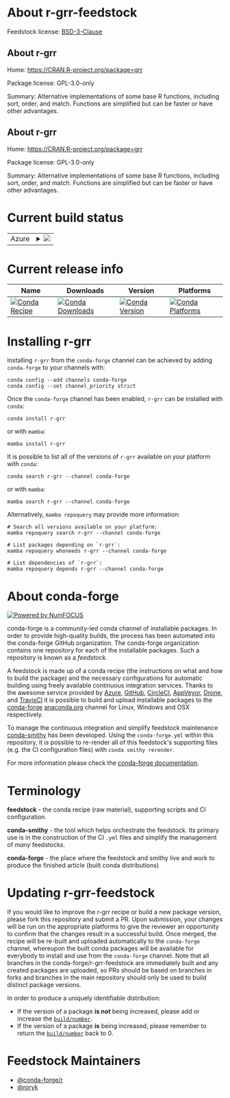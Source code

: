 About r-grr-feedstock
=====================

Feedstock license: [BSD-3-Clause](https://github.com/conda-forge/r-grr-feedstock/blob/main/LICENSE.txt)


About r-grr
-----------

Home: https://CRAN.R-project.org/package=grr

Package license: GPL-3.0-only

Summary: Alternative implementations of some base R functions, including sort, order, and match.  Functions are simplified but can be faster or have other advantages.

About r-grr
-----------

Home: https://CRAN.R-project.org/package=grr

Package license: GPL-3.0-only

Summary: Alternative implementations of some base R functions, including sort, order, and match.  Functions are simplified but can be faster or have other advantages.

Current build status
====================


<table>
    
  <tr>
    <td>Azure</td>
    <td>
      <details>
        <summary>
          <a href="https://dev.azure.com/conda-forge/feedstock-builds/_build/latest?definitionId=1218&branchName=main">
            <img src="https://dev.azure.com/conda-forge/feedstock-builds/_apis/build/status/r-grr-feedstock?branchName=main">
          </a>
        </summary>
        <table>
          <thead><tr><th>Variant</th><th>Status</th></tr></thead>
          <tbody><tr>
              <td>linux_64_r_base4.3</td>
              <td>
                <a href="https://dev.azure.com/conda-forge/feedstock-builds/_build/latest?definitionId=1218&branchName=main">
                  <img src="https://dev.azure.com/conda-forge/feedstock-builds/_apis/build/status/r-grr-feedstock?branchName=main&jobName=linux&configuration=linux%20linux_64_r_base4.3" alt="variant">
                </a>
              </td>
            </tr><tr>
              <td>linux_64_r_base4.4</td>
              <td>
                <a href="https://dev.azure.com/conda-forge/feedstock-builds/_build/latest?definitionId=1218&branchName=main">
                  <img src="https://dev.azure.com/conda-forge/feedstock-builds/_apis/build/status/r-grr-feedstock?branchName=main&jobName=linux&configuration=linux%20linux_64_r_base4.4" alt="variant">
                </a>
              </td>
            </tr><tr>
              <td>osx_64_r_base4.3</td>
              <td>
                <a href="https://dev.azure.com/conda-forge/feedstock-builds/_build/latest?definitionId=1218&branchName=main">
                  <img src="https://dev.azure.com/conda-forge/feedstock-builds/_apis/build/status/r-grr-feedstock?branchName=main&jobName=osx&configuration=osx%20osx_64_r_base4.3" alt="variant">
                </a>
              </td>
            </tr><tr>
              <td>osx_64_r_base4.4</td>
              <td>
                <a href="https://dev.azure.com/conda-forge/feedstock-builds/_build/latest?definitionId=1218&branchName=main">
                  <img src="https://dev.azure.com/conda-forge/feedstock-builds/_apis/build/status/r-grr-feedstock?branchName=main&jobName=osx&configuration=osx%20osx_64_r_base4.4" alt="variant">
                </a>
              </td>
            </tr><tr>
              <td>win_64_r_base4.3</td>
              <td>
                <a href="https://dev.azure.com/conda-forge/feedstock-builds/_build/latest?definitionId=1218&branchName=main">
                  <img src="https://dev.azure.com/conda-forge/feedstock-builds/_apis/build/status/r-grr-feedstock?branchName=main&jobName=win&configuration=win%20win_64_r_base4.3" alt="variant">
                </a>
              </td>
            </tr><tr>
              <td>win_64_r_base4.4</td>
              <td>
                <a href="https://dev.azure.com/conda-forge/feedstock-builds/_build/latest?definitionId=1218&branchName=main">
                  <img src="https://dev.azure.com/conda-forge/feedstock-builds/_apis/build/status/r-grr-feedstock?branchName=main&jobName=win&configuration=win%20win_64_r_base4.4" alt="variant">
                </a>
              </td>
            </tr>
          </tbody>
        </table>
      </details>
    </td>
  </tr>
</table>

Current release info
====================

| Name | Downloads | Version | Platforms |
| --- | --- | --- | --- |
| [![Conda Recipe](https://img.shields.io/badge/recipe-r--grr-green.svg)](https://anaconda.org/conda-forge/r-grr) | [![Conda Downloads](https://img.shields.io/conda/dn/conda-forge/r-grr.svg)](https://anaconda.org/conda-forge/r-grr) | [![Conda Version](https://img.shields.io/conda/vn/conda-forge/r-grr.svg)](https://anaconda.org/conda-forge/r-grr) | [![Conda Platforms](https://img.shields.io/conda/pn/conda-forge/r-grr.svg)](https://anaconda.org/conda-forge/r-grr) |

Installing r-grr
================

Installing `r-grr` from the `conda-forge` channel can be achieved by adding `conda-forge` to your channels with:

```
conda config --add channels conda-forge
conda config --set channel_priority strict
```

Once the `conda-forge` channel has been enabled, `r-grr` can be installed with `conda`:

```
conda install r-grr
```

or with `mamba`:

```
mamba install r-grr
```

It is possible to list all of the versions of `r-grr` available on your platform with `conda`:

```
conda search r-grr --channel conda-forge
```

or with `mamba`:

```
mamba search r-grr --channel conda-forge
```

Alternatively, `mamba repoquery` may provide more information:

```
# Search all versions available on your platform:
mamba repoquery search r-grr --channel conda-forge

# List packages depending on `r-grr`:
mamba repoquery whoneeds r-grr --channel conda-forge

# List dependencies of `r-grr`:
mamba repoquery depends r-grr --channel conda-forge
```


About conda-forge
=================

[![Powered by
NumFOCUS](https://img.shields.io/badge/powered%20by-NumFOCUS-orange.svg?style=flat&colorA=E1523D&colorB=007D8A)](https://numfocus.org)

conda-forge is a community-led conda channel of installable packages.
In order to provide high-quality builds, the process has been automated into the
conda-forge GitHub organization. The conda-forge organization contains one repository
for each of the installable packages. Such a repository is known as a *feedstock*.

A feedstock is made up of a conda recipe (the instructions on what and how to build
the package) and the necessary configurations for automatic building using freely
available continuous integration services. Thanks to the awesome service provided by
[Azure](https://azure.microsoft.com/en-us/services/devops/), [GitHub](https://github.com/),
[CircleCI](https://circleci.com/), [AppVeyor](https://www.appveyor.com/),
[Drone](https://cloud.drone.io/welcome), and [TravisCI](https://travis-ci.com/)
it is possible to build and upload installable packages to the
[conda-forge](https://anaconda.org/conda-forge) [anaconda.org](https://anaconda.org/)
channel for Linux, Windows and OSX respectively.

To manage the continuous integration and simplify feedstock maintenance
[conda-smithy](https://github.com/conda-forge/conda-smithy) has been developed.
Using the ``conda-forge.yml`` within this repository, it is possible to re-render all of
this feedstock's supporting files (e.g. the CI configuration files) with ``conda smithy rerender``.

For more information please check the [conda-forge documentation](https://conda-forge.org/docs/).

Terminology
===========

**feedstock** - the conda recipe (raw material), supporting scripts and CI configuration.

**conda-smithy** - the tool which helps orchestrate the feedstock.
                   Its primary use is in the construction of the CI ``.yml`` files
                   and simplify the management of *many* feedstocks.

**conda-forge** - the place where the feedstock and smithy live and work to
                  produce the finished article (built conda distributions)


Updating r-grr-feedstock
========================

If you would like to improve the r-grr recipe or build a new
package version, please fork this repository and submit a PR. Upon submission,
your changes will be run on the appropriate platforms to give the reviewer an
opportunity to confirm that the changes result in a successful build. Once
merged, the recipe will be re-built and uploaded automatically to the
`conda-forge` channel, whereupon the built conda packages will be available for
everybody to install and use from the `conda-forge` channel.
Note that all branches in the conda-forge/r-grr-feedstock are
immediately built and any created packages are uploaded, so PRs should be based
on branches in forks and branches in the main repository should only be used to
build distinct package versions.

In order to produce a uniquely identifiable distribution:
 * If the version of a package **is not** being increased, please add or increase
   the [``build/number``](https://docs.conda.io/projects/conda-build/en/latest/resources/define-metadata.html#build-number-and-string).
 * If the version of a package **is** being increased, please remember to return
   the [``build/number``](https://docs.conda.io/projects/conda-build/en/latest/resources/define-metadata.html#build-number-and-string)
   back to 0.

Feedstock Maintainers
=====================

* [@conda-forge/r](https://github.com/conda-forge/r/)
* [@roryk](https://github.com/roryk/)

